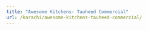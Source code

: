 ```yaml
---
title: "Awesome Kitchens- Tauheed Commercial"
url: /karachi/awesome-kitchens-tauheed-commercial/
---
```

